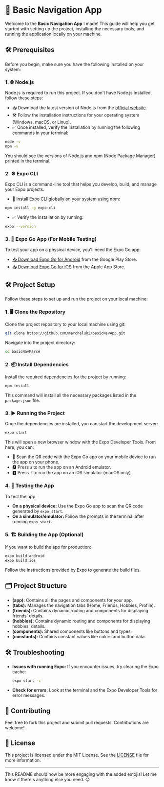 # 🚀 Basic Navigation App

Welcome to the **Basic Navigation App** I made! This guide will help you get started with setting up the project, installing the necessary tools, and running the application locally on your machine.

## 🛠️ Prerequisites

Before you begin, make sure you have the following installed on your system:

### 1. 🌐 Node.js

Node.js is required to run this project. If you don't have Node.js installed, follow these steps:

- 📥 Download the latest version of Node.js from the [official website](https://nodejs.org/).
- 🛠️ Follow the installation instructions for your operating system (Windows, macOS, or Linux).
- ✅ Once installed, verify the installation by running the following commands in your terminal:

```bash
node -v
npm -v
```

You should see the versions of Node.js and npm (Node Package Manager) printed in the terminal.

### 2. ⚙️ Expo CLI

Expo CLI is a command-line tool that helps you develop, build, and manage your Expo projects.

- 🚀 Install Expo CLI globally on your system using npm:

```bash
npm install -g expo-cli
```

- ✅ Verify the installation by running:

```bash
expo --version
```

### 3. 📱 Expo Go App (For Mobile Testing)

To test your app on a physical device, you'll need the Expo Go app:

- [📥 Download Expo Go for Android](https://play.google.com/store/apps/details?id=host.exp.exponent) from the Google Play Store.
- [📥 Download Expo Go for iOS](https://apps.apple.com/app/expo-go/id982107779) from the Apple App Store.

## 🛠️ Project Setup

Follow these steps to set up and run the project on your local machine:

### 1. 🖥️ Clone the Repository

Clone the project repository to your local machine using git:

```bash
git clone https://github.com/marcheluki/basicNavApp.git
```

Navigate into the project directory:

```bash
cd basicNavMarce
```

### 2. 📦 Install Dependencies

Install the required dependencies for the project by running:

```bash
npm install
```

This command will install all the necessary packages listed in the `package.json` file.

### 3. ▶️ Running the Project

Once the dependencies are installed, you can start the development server:

```bash
expo start
```

This will open a new browser window with the Expo Developer Tools. From here, you can:

- 📱 Scan the QR code with the Expo Go app on your mobile device to run the app on your phone.
- 🅰️ Press `a` to run the app on an Android emulator.
- 🅸 Press `i` to run the app on an iOS simulator (macOS only).

### 4. 🧪 Testing the App

To test the app:

- **On a physical device:** Use the Expo Go app to scan the QR code generated by `expo start`.
- **On a simulator/emulator:** Follow the prompts in the terminal after running `expo start`.

### 5. 🏗️ Building the App (Optional)

If you want to build the app for production:

```bash
expo build:android
expo build:ios
```

Follow the instructions provided by Expo to generate the build files.

## 🗂️ Project Structure

- **(app):** Contains all the pages and components for your app.
- **(tabs):** Manages the navigation tabs (Home, Friends, Hobbies, Profile).
- **(friends):** Contains dynamic routing and components for displaying friends' details.
- **(hobbies):** Contains dynamic routing and components for displaying hobbies' details.
- **(components):** Shared components like buttons and types.
- **(constants):** Contains constant values like colors and button data.

## 🛠️ Troubleshooting

- **Issues with running Expo:** If you encounter issues, try clearing the Expo cache:

  ```bash
  expo start -c
  ```

- **Check for errors:** Look at the terminal and the Expo Developer Tools for error messages.

## 🤝 Contributing

Feel free to fork this project and submit pull requests. Contributions are welcome!

## 📜 License

This project is licensed under the MIT License. See the [LICENSE](LICENSE) file for more information.

---

This README should now be more engaging with the added emojis! Let me know if there's anything else you need. 😊
